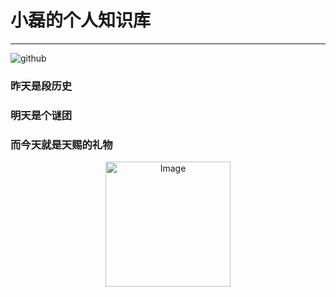 <p align="center"><h1>小磊的个人知识库</h1></p>

------

![github](https://badgen.net/badge/github/1.0.0/?icon=github)

<p align="center"><h3>昨天是段历史</h3></p>
<p align="center"><h3>明天是个谜团</h3></p>
<p align="center"><h3>而今天就是天赐的礼物</h3></p>

<p align="center"><img src="https://cdn.jsdelivr.net/gh/hehuan2023/pic/typora/rabbit.png" alt="Image" width="200" height="200"></p>



